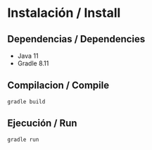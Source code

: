# Instalación / Install

## Dependencias / Dependencies
* Java 11
* Gradle 8.11

## Compilacion / Compile
```
gradle build
```

## Ejecución / Run
```
gradle run
```